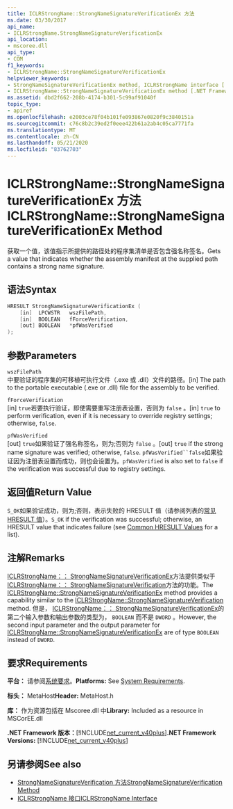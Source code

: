 ```yaml
---
title: ICLRStrongName::StrongNameSignatureVerificationEx 方法
ms.date: 03/30/2017
api_name:
- ICLRStrongName.StrongNameSignatureVerificationEx
api_location:
- mscoree.dll
api_type:
- COM
f1_keywords:
- ICLRStrongName::StrongNameSignatureVerificationEx
helpviewer_keywords:
- StrongNameSignatureVerificationEx method, ICLRStrongName interface [.NET Framework hosting]
- ICLRStrongName::StrongNameSignatureVerificationEx method [.NET Framework hosting]
ms.assetid: dbd2f662-208b-4174-b301-5c99af91040f
topic_type:
- apiref
ms.openlocfilehash: e2003ce78f04b101fe093867e0820f9c3840151a
ms.sourcegitcommit: c76c8b2c39ed2f0eee422b61a2ab4c05ca7771fa
ms.translationtype: MT
ms.contentlocale: zh-CN
ms.lasthandoff: 05/21/2020
ms.locfileid: "83762703"
---
```

# <a name="iclrstrongnamestrongnamesignatureverificationex-method"></a><span data-ttu-id="cd254-102">ICLRStrongName::StrongNameSignatureVerificationEx 方法</span><span class="sxs-lookup"><span data-stu-id="cd254-102">ICLRStrongName::StrongNameSignatureVerificationEx Method</span></span>
<span data-ttu-id="cd254-103">获取一个值，该值指示所提供的路径处的程序集清单是否包含强名称签名。</span><span class="sxs-lookup"><span data-stu-id="cd254-103">Gets a value that indicates whether the assembly manifest at the supplied path contains a strong name signature.</span></span>  
  
## <a name="syntax"></a><span data-ttu-id="cd254-104">语法</span><span class="sxs-lookup"><span data-stu-id="cd254-104">Syntax</span></span>  
  
```cpp  
HRESULT StrongNameSignatureVerificationEx (  
    [in]  LPCWSTR   wszFilePath,  
    [in]  BOOLEAN   fForceVerification,  
    [out] BOOLEAN   *pfWasVerified  
);  
```  
  
## <a name="parameters"></a><span data-ttu-id="cd254-105">参数</span><span class="sxs-lookup"><span data-stu-id="cd254-105">Parameters</span></span>  
 `wszFilePath`  
 <span data-ttu-id="cd254-106">中要验证的程序集的可移植可执行文件（.exe 或 .dll）文件的路径。</span><span class="sxs-lookup"><span data-stu-id="cd254-106">[in] The path to the portable executable (.exe or .dll) file for the assembly to be verified.</span></span>  
  
 `fForceVerification`  
 <span data-ttu-id="cd254-107">[in] `true`若要执行验证，即使需要重写注册表设置，否则为 `false` 。</span><span class="sxs-lookup"><span data-stu-id="cd254-107">[in] `true` to perform verification, even if it is necessary to override registry settings; otherwise, `false`.</span></span>  
  
 `pfWasVerified`  
 <span data-ttu-id="cd254-108">[out] `true`如果验证了强名称签名，则为;否则为 `false` 。</span><span class="sxs-lookup"><span data-stu-id="cd254-108">[out] `true` if the strong name signature was verified; otherwise, `false`.</span></span> <span data-ttu-id="cd254-109">`pfWasVerified``false`如果验证因为注册表设置而成功，则也会设置为。</span><span class="sxs-lookup"><span data-stu-id="cd254-109">`pfWasVerified` is also set to `false` if the verification was successful due to registry settings.</span></span>  
  
## <a name="return-value"></a><span data-ttu-id="cd254-110">返回值</span><span class="sxs-lookup"><span data-stu-id="cd254-110">Return Value</span></span>  
 <span data-ttu-id="cd254-111">`S_OK`如果验证成功，则为;否则，表示失败的 HRESULT 值（请参阅列表的[常见 HRESULT 值](/windows/win32/seccrypto/common-hresult-values)）。</span><span class="sxs-lookup"><span data-stu-id="cd254-111">`S_OK` if the verification was successful; otherwise, an HRESULT value that indicates failure (see [Common HRESULT Values](/windows/win32/seccrypto/common-hresult-values) for a list).</span></span>  
  
## <a name="remarks"></a><span data-ttu-id="cd254-112">注解</span><span class="sxs-lookup"><span data-stu-id="cd254-112">Remarks</span></span>  
 <span data-ttu-id="cd254-113">[ICLRStrongName：： StrongNameSignatureVerificationEx](iclrstrongname-strongnamesignatureverificationex-method.md)方法提供类似于[ICLRStrongName：： StrongNameSignatureVerification](../../../../docs/framework/unmanaged-api/hosting/iclrstrongname-strongnamesignatureverification-method.md)方法的功能。</span><span class="sxs-lookup"><span data-stu-id="cd254-113">The [ICLRStrongName::StrongNameSignatureVerificationEx](iclrstrongname-strongnamesignatureverificationex-method.md) method provides a capability similar to the [ICLRStrongName::StrongNameSignatureVerification](../../../../docs/framework/unmanaged-api/hosting/iclrstrongname-strongnamesignatureverification-method.md) method.</span></span> <span data-ttu-id="cd254-114">但是， [ICLRStrongName：： StrongNameSignatureVerificationEx](iclrstrongname-strongnamesignatureverificationex-method.md)的第二个输入参数和输出参数的类型为， `BOOLEAN` 而不是 `DWORD` 。</span><span class="sxs-lookup"><span data-stu-id="cd254-114">However, the second input parameter and the output parameter for [ICLRStrongName::StrongNameSignatureVerificationEx](iclrstrongname-strongnamesignatureverificationex-method.md) are of type `BOOLEAN` instead of `DWORD`.</span></span>  
  
## <a name="requirements"></a><span data-ttu-id="cd254-115">要求</span><span class="sxs-lookup"><span data-stu-id="cd254-115">Requirements</span></span>  
 <span data-ttu-id="cd254-116">**平台：** 请参阅[系统要求](../../get-started/system-requirements.md)。</span><span class="sxs-lookup"><span data-stu-id="cd254-116">**Platforms:** See [System Requirements](../../get-started/system-requirements.md).</span></span>  
  
 <span data-ttu-id="cd254-117">**标头：** MetaHost</span><span class="sxs-lookup"><span data-stu-id="cd254-117">**Header:** MetaHost.h</span></span>  
  
 <span data-ttu-id="cd254-118">**库：** 作为资源包括在 Mscoree.dll 中</span><span class="sxs-lookup"><span data-stu-id="cd254-118">**Library:** Included as a resource in MSCorEE.dll</span></span>  
  
 <span data-ttu-id="cd254-119">**.NET Framework 版本：**[!INCLUDE[net_current_v40plus](../../../../includes/net-current-v40plus-md.md)]</span><span class="sxs-lookup"><span data-stu-id="cd254-119">**.NET Framework Versions:** [!INCLUDE[net_current_v40plus](../../../../includes/net-current-v40plus-md.md)]</span></span>  
  
## <a name="see-also"></a><span data-ttu-id="cd254-120">另请参阅</span><span class="sxs-lookup"><span data-stu-id="cd254-120">See also</span></span>

- [<span data-ttu-id="cd254-121">StrongNameSignatureVerification 方法</span><span class="sxs-lookup"><span data-stu-id="cd254-121">StrongNameSignatureVerification Method</span></span>](iclrstrongname-strongnamesignatureverification-method.md)
- [<span data-ttu-id="cd254-122">ICLRStrongName 接口</span><span class="sxs-lookup"><span data-stu-id="cd254-122">ICLRStrongName Interface</span></span>](iclrstrongname-interface.md)
